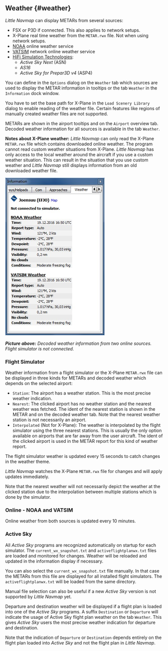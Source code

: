 ## Weather {#weather}

_Little Navmap_ can display METARs from several sources:

* FSX or P3D if connected. This also applies to network setups.
* X-Plane real time weather from the `METAR.rwx` file. Not when using network setups.
* [NOAA](http://www.weather.gov) online weather service
* [VATSIM](http://www.vatsim.net) network online weather service
* [HiFi Simulation Technologies](http://www.hifisimtech.com):
  * _Active Sky Next_ \(ASN\)
  * _AS16_
  * _Active Sky for Prepar3D v4_ \(ASP4\)

You can define in the `Options` dialog on the `Weather` tab which sources are used to display the METAR information in tooltips or the tab `Weather` in the `Information` dock window.

You have to set the base path for X-Plane in the `Load Scenery Library` dialog to enable reading of the weather file. Certain features like regions of manually created weather files are not supported.

METARs are shown in the airport tooltips and on the `Airport` overview tab. Decoded weather information for all sources is available in the tab `Weather`.

**Notes about X-Plane weather:**
*Little Navmap* can only read the X-Plane `METAR.rwx` file which contains downloaded online weather. The program cannot read custom weather situations from X-Plane. *Little Navmap* has only access to the local weather around the aircraft if you use a custom weather situation. This can result in the situation that you use custom weather and *Little Navmap* still displays information from an old downloaded weather file.

![Weather tab](../images/weather.jpg "Weather tab")

_**Picture above:** Decoded weather information from two online sources. Flight simulator is not connected._

### Flight Simulator

Weather information from a flight simulator or the X-Plane `METAR.rwx` file can be displayed in three kinds for METARs and decoded weather which depends on
the selected airport:

* `Station`: The airport has a weather station. This is the most precise weather indication.
* `Nearest`: The clicked airport has no weather station and the nearest weather was fetched. The ident of the nearest station is shown in the METAR and on the decoded weather tab. Note that the nearest weather station is not necessarily an airport.
* `Interpolated` \(Not for X-Plane\): The weather is interpolated by the flight simulator using the three nearest stations. This is usually the only option available on airports that are far away from the user aircraft. The ident of the clicked airport is used in the METAR report for this kind of weather report. 

The flight simulator weather is updated every 15 seconds to catch changes in the weather theme.

*Little Navmap* watches the X-Plane `METAR.rwx` file for changes and will apply updates immediately.

Note that the nearest weather will not necessarily depict the weather at the clicked station due to the interpolation between multiple stations which is done by the simulator.

### Online - NOAA and VATSIM

Online weather from both sources is updated every 10 minutes.

### Active Sky

All _Active Sky_ programs are recognized automatically on startup for each simulator.
The `current_wx_snapshot.txt` and `activeflightplanwx.txt` files are loaded and monitored for changes. Weather will be reloaded and updated in the
information display if necessary.

You can also select the `current_wx_snapshot.txt` file manually. In that case the
METARs from this file are displayed for all installed flight simulators. The `activeflightplanwx.txt` will be loaded from the same directory. 

Manual file selection can also be useful if a new _Active Sky_ version is not supported by _Little Navmap_ yet. 

Departure and destination weather will be displayed if a flight plan is loaded into one of the
_Active Sky_ programs. A suffix `Destination` or `Departure` will indicate the usage of Active Sky flight plan weather
on the tab `Weather`. This gives _Active Sky_ users the most precise weather indication for departure and destination.

Note that the indication of `Departure` or `Destination` depends entirely on the flight plan loaded into _Active Sky_ and not the flight plan in _Little Navmap_.

